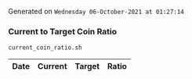 Generated on `Wednesday 06-October-2021 at 01:27:14`

### Current to Target Coin Ratio
`current_coin_ratio.sh`

Date|Current|Target|Ratio
---|---|---|---
